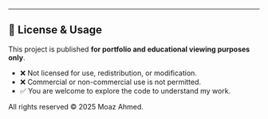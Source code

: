 ---

## 📜 License & Usage

This project is published **for portfolio and educational viewing purposes only**.  
- ❌ Not licensed for use, redistribution, or modification.  
- ❌ Commercial or non-commercial use is not permitted.  
- ✅ You are welcome to explore the code to understand my work.  

All rights reserved © 2025 Moaz Ahmed.
